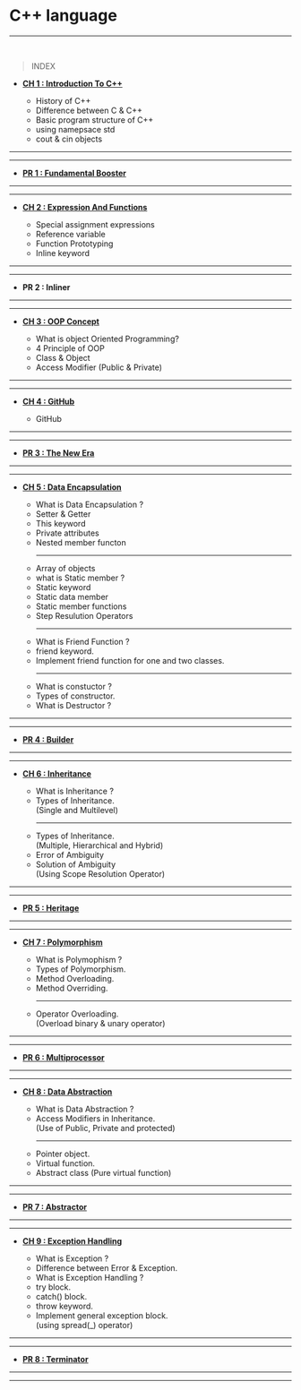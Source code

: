 C++ language 
============
*** 
<br>

> INDEX

- **<u>CH 1 : Introduction To C++</u>** 
    
    - History of C++
    - Difference between C & C++
    - Basic program structure of C++ 
    - using namepsace std
    - cout & cin objects
***
***
- **<u>PR 1 : Fundamental Booster</u>**
***
***
- **<u>CH 2 : Expression And Functions</u>**
    
    - Special assignment expressions
    - Reference variable
    - Function Prototyping
    - Inline keyword
***
***
- **PR 2 : Inliner**
***
***
- **<u>CH 3 : OOP Concept</u>**

    - What is object Oriented Programming?
    - 4 Principle of OOP
    - Class & Object
    - Access Modifier (Public & Private)
***
***
- **<u>CH 4 : GitHub</u>**

    - GitHub
***
***
- **<u>PR 3 : The New Era</u>**
***
***
- **<u>CH 5 : Data Encapsulation</u>**

    - What is Data Encapsulation ?
    - Setter & Getter
    - This keyword
    - Private attributes
    - Nested member functon
      ***
    - Array of objects
    - what is Static member ? 
    - Static keyword
    - Static data member
    - Static member functions
    - Step Resulution Operators
      ***
    - What is Friend Function ?
    - friend keyword.
    - Implement friend function for one and two classes.
      ***
    - What is constuctor ?
    - Types of constructor.
    - What is Destructor ?
***
***

- **<u>PR 4 : Builder</u>**  
***
***
- **<u>CH 6 : Inheritance</u>**

    - What is Inheritance ?
    - Types of Inheritance.<br>
      (Single and Multilevel)
      ***
    - Types of Inheritance.<br>
      (Multiple, Hierarchical and Hybrid)
    - Error of Ambiguity
    - Solution of Ambiguity<br>
      (Using Scope Resolution Operator)
***
***
- **<u>PR 5 : Heritage</u>**
***
***
- **<u>CH 7 : Polymorphism</u>**

    - What is Polymophism ?
    - Types of Polymorphism.
    - Method Overloading.
    - Method Overriding.
      ***
    - Operator Overloading.<br>
      (Overload binary & unary operator)
***
***
- **<u>PR 6 : Multiprocessor</u>**
***
***

- **<u>CH 8 : Data Abstraction</u>**
    
    - What is Data Abstraction ?
    - Access Modifiers in Inheritance.<br>
      (Use of Public, Private and protected)
      ***
    - Pointer object.
    - Virtual function.
    - Abstract class (Pure virtual function)
***
***
- **<u>PR 7 : Abstractor</u>**
***
***

- **<u>CH 9 : Exception Handling</u>**

    - What is Exception ?
    - Difference between Error & Exception.
    - What is Exception Handling ?
    - try block.
    - catch() block.
    - throw keyword.
    - Implement general exception block.<br>
      (using spread(_) operator)
***
***
- **<u>PR 8 : Terminator</u>**
***
***

